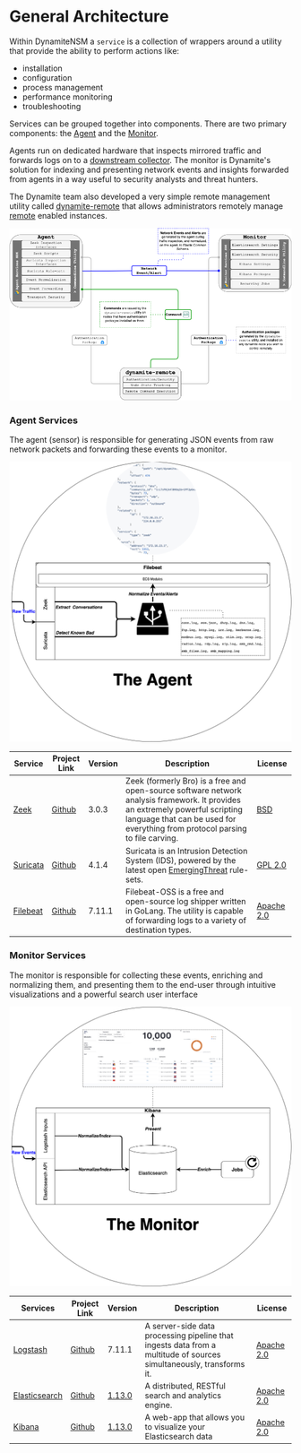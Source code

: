 # General Architecture

Within DynamiteNSM a `service` is a collection of wrappers around a utility that provide the ability to perform actions like:

- installation
- configuration
- process management
- performance monitoring
- troubleshooting

Services can be grouped together into components. There are two primary components: the [Agent](/services/03_agent) and the [Monitor](/services/02_monitor).

Agents run on dedicated hardware that inspects mirrored traffic and forwards logs on to a [downstream collector](/configuration/agent/01_connectors). 
The monitor is Dynamite's solution for indexing and presenting network events and insights forwarded from agents in a way useful to security analysts and threat hunters.

The Dynamite team also developed a very simple remote management utility called [dynamite-remote](https://github.com/DynamiteAI/utilities/tree/master/dynamite-remote) that allows administrators remotely manage 
[remote](/services/10_remote) enabled instances. 

![](../data/img/dynamite_arch.png)

### Agent Services


The agent (sensor) is responsible for generating JSON events from raw network packets and forwarding these events to a monitor. 

![](../data/img/arch_agent.png)

| Service                           | Project Link                               | Version | Description                                                                                                                                                                                                    | License                                                                                  |
|-----------------------------------|--------------------------------------------|---------|----------------------------------------------------------------------------------------------------------------------------------------------------------------------------------------------------------------|------------------------------------------------------------------------------------------|
| [Zeek](../../services/07_zeek)         | [Github](https://github.com/zeek/zeek)     | 3.0.3   | Zeek (formerly Bro) is a free and open-source software network analysis framework. It provides an extremely powerful scripting language that can be used for everything from protocol parsing to file carving. | [BSD](https://github.com/zeek/zeek/blob/master/COPYING)                                  |
| [Suricata](../../services/08_suricata) | [Github](https://github.com/OISF/suricata) | 4.1.4   | Suricata is an Intrusion Detection System (IDS), powered by the latest open [EmergingThreat](https://doc.emergingthreats.net/) rule-sets.                                                                      | [GPL 2.0](https://github.com/OISF/suricata/blob/master/LICENSE)                          |
| [Filebeat](../../services/09_filebeat)     | [Github](https://github.com/elastic/beats) | 7.11.1  | Filebeat-OSS is a free and open-source log shipper written in GoLang. The utility is capable of forwarding logs to a variety of destination types.                                                             | [Apache 2.0](https://github.com/elastic/beats/blob/7.12/licenses/APACHE-LICENSE-2.0.txt) |

### Monitor Services

The monitor is responsible for collecting these events, enriching and normalizing them, and presenting them to the end-user through intuitive visualizations and a powerful search user interface

![](../data/img/arch_monitor.png)

| Services                                    | Project Link                                              | Version                                                                        | Description                                                                                                         | License                                                                                       |
|---------------------------------------------|-----------------------------------------------------------|--------------------------------------------------------------------------------|---------------------------------------------------------------------------------------------------------------------|-----------------------------------------------------------------------------------------------|
| [Logstash](../../services/05_logstash)           | [Github](https://github.com/elastic/logstash)             | 7.11.1                                                                         | A server-side data processing pipeline that ingests data from a multitude of sources simultaneously, transforms it. | [Apache 2.0](https://github.com/elastic/logstash/blob/master/licenses/APACHE-LICENSE-2.0.txt) |
| [Elasticsearch](../../services/04_elasticsearch) | [Github](https://opendistro.github.io/for-elasticsearch/) | [1.13.0](https://opendistro.github.io/for-elasticsearch-docs/version-history/) | A distributed, RESTful search and analytics engine.                                                                 | [Apache 2.0](https://aws.github.io/)                                                          |
| [Kibana](../../services/06_kibana)               | [Github](https://opendistro.github.io/for-elasticsearch/) | [1.13.0](https://opendistro.github.io/for-elasticsearch-docs/version-history/) | A web-app that allows you to visualize your Elasticsearch data                                                      | [Apache 2.0](https://aws.github.io/)                                                          |